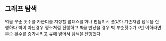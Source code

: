 ## 그래프 탐색

벽을 부순 횟수를 카운터를 저장할 클래스를 하나 만들어서 풀었다
기존처럼 탐색을 진행하다 벽이 아닌경우 평소처럼 진행하고 벽을 만났을 경우 벽 부순횟수가 k번 이하라면 부순 횟수를 증가시키고 큐에 넣어서 탐색을 진행했다
